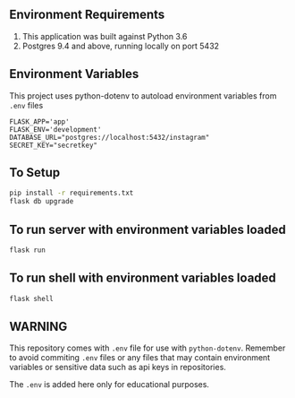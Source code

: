 ## Environment Requirements

1. This application was built against Python 3.6
2. Postgres 9.4 and above, running locally on port 5432

## Environment Variables

This project uses python-dotenv to autoload environment variables from `.env` files

```
FLASK_APP='app'
FLASK_ENV='development'
DATABASE_URL="postgres://localhost:5432/instagram"
SECRET_KEY="secretkey"
```

## To Setup

```bash
pip install -r requirements.txt
flask db upgrade
```

## To run server with environment variables loaded

```bash
flask run
```

## To run shell with environment variables loaded
```bash
flask shell
```

## WARNING

This repository comes with `.env` file for use with `python-dotenv`. Remember to avoid commiting `.env` files or any files that may contain environment variables or sensitive data such as api keys in repositories.

The `.env` is added here only for educational purposes.
